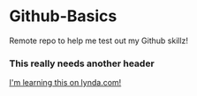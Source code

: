 Github-Basics
=============

Remote repo to help me test out my Github skillz!

### This really needs another header

[I'm learning this on lynda.com!](http://www.lynda.com)
